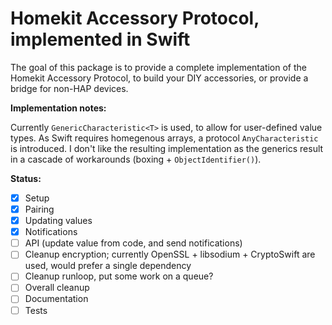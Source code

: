 Homekit Accessory Protocol, implemented in Swift
================================================

The goal of this package is to provide a complete implementation of the Homekit Accessory Protocol, to build your DIY accessories, or provide a bridge for non-HAP devices.

**Implementation notes:**

Currently ``GenericCharacteristic<T>`` is used, to allow for user-defined value types. As Swift requires homegenous arrays, a protocol ``AnyCharacteristic`` is introduced. I don't like the resulting implementation as the generics result in a cascade of workarounds (boxing + ``ObjectIdentifier()``).

**Status:**

* [x] Setup
* [x] Pairing
* [x] Updating values
* [x] Notifications
* [ ] API (update value from code, and send notifications)
* [ ] Cleanup encryption; currently OpenSSL + libsodium + CryptoSwift are used, would prefer a single dependency
* [ ] Cleanup runloop, put some work on a queue?
* [ ] Overall cleanup
* [ ] Documentation
* [ ] Tests
